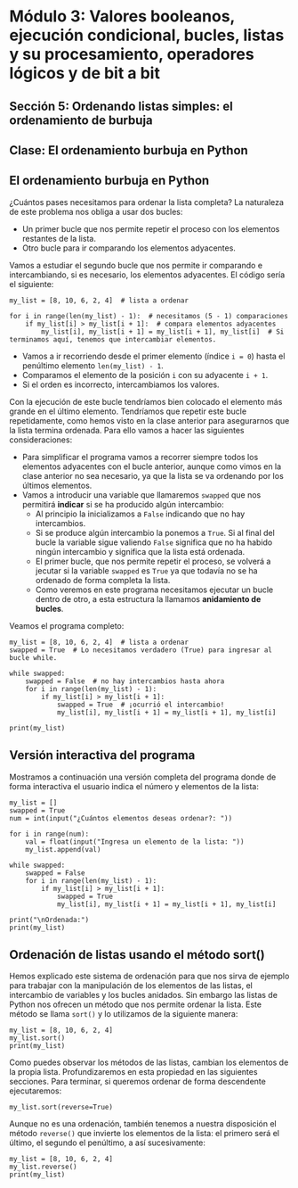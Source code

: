# Módulo 3: Valores booleanos, ejecución condicional, bucles, listas y su procesamiento, operadores lógicos y de bit a bit
## Sección 5: Ordenando listas simples: el ordenamiento de burbuja
## Clase: El ordenamiento burbuja en Python

## El ordenamiento burbuja en Python

¿Cuántos pases necesitamos para ordenar la lista completa? La naturaleza de este problema nos obliga a usar dos bucles:

* Un primer bucle que nos permite repetir el proceso con los elementos restantes de la lista.
* Otro bucle para ir comparando los elementos adyacentes.

Vamos a estudiar el segundo bucle que nos permite ir comparando e intercambiando, si es necesario, los elementos adyacentes. El código sería el siguiente:

```
my_list = [8, 10, 6, 2, 4]  # lista a ordenar

for i in range(len(my_list) - 1):  # necesitamos (5 - 1) comparaciones
    if my_list[i] > my_list[i + 1]:  # compara elementos adyacentes
        my_list[i], my_list[i + 1] = my_list[i + 1], my_list[i]  # Si terminamos aquí, tenemos que intercambiar elementos.
```
* Vamos a ir recorriendo desde el primer elemento (índice `i = 0`) hasta el penúltimo elemento `len(my_list) - 1`.
* Comparamos el elemento de la posición `i` con su adyacente `i + 1`.
* Si el orden es incorrecto, intercambiamos los valores.

Con la ejecución de este bucle tendríamos bien colocado el elemento más grande en el último elemento. Tendríamos que repetir este bucle repetidamente, como hemos visto en la clase anterior para asegurarnos que la lista termina ordenada. Para ello vamos a hacer las siguientes consideraciones:

* Para simplificar el programa vamos a recorrer siempre todos los elementos adyacentes con el bucle anterior, aunque como vimos en la clase anterior no sea necesario, ya que la lista se va ordenando por los últimos elementos.
* Vamos a introducir una variable que llamaremos `swapped` que nos permitirá **indicar** si se ha producido algún intercambio:
    * Al principio la inicializamos a `False` indicando que no hay intercambios.
    * Si se produce algún intercambio la ponemos a `True`.
    Si al final del bucle la variable sigue valiendo `False` significa que no ha habido ningún intercambio y significa que la lista está ordenada.
    * El primer bucle, que nos permite repetir el proceso, se volverá a jecutar si la variable `swapped` es `True` ya que todavía no se ha ordenado de forma completa la lista.
    * Como veremos en este programa necesitamos ejecutar un bucle dentro de otro, a esta estructura la llamamos **anidamiento de bucles**.


Veamos el programa completo:

```
my_list = [8, 10, 6, 2, 4]  # lista a ordenar
swapped = True  # Lo necesitamos verdadero (True) para ingresar al bucle while.

while swapped:
    swapped = False  # no hay intercambios hasta ahora
    for i in range(len(my_list) - 1):
        if my_list[i] > my_list[i + 1]:
            swapped = True  # ¡ocurrió el intercambio!
            my_list[i], my_list[i + 1] = my_list[i + 1], my_list[i]

print(my_list)
```

## Versión interactiva del programa

Mostramos a continuación una versión completa del programa donde de forma interactiva el usuario indica el número y elementos de la lista:

```
my_list = []
swapped = True
num = int(input("¿Cuántos elementos deseas ordenar?: "))

for i in range(num):
    val = float(input("Ingresa un elemento de la lista: "))
    my_list.append(val)

while swapped:
    swapped = False
    for i in range(len(my_list) - 1):
        if my_list[i] > my_list[i + 1]:
            swapped = True
            my_list[i], my_list[i + 1] = my_list[i + 1], my_list[i]

print("\nOrdenada:")
print(my_list)
```

## Ordenación de listas usando el método sort()

Hemos explicado este sistema de ordenación para que nos sirva de ejemplo para trabajar con la manipulación de los elementos de las listas, el intercambio de variables y los bucles anidados. Sin embargo las listas de Python nos ofrecen un método que nos permite ordenar la lista. Este método se llama `sort()` y lo utilizamos de la siguiente manera:

```
my_list = [8, 10, 6, 2, 4]
my_list.sort()
print(my_list)
```

Como puedes observar los métodos de las listas, cambian los elementos de la propia lista. Profundizaremos en esta propiedad en las siguientes secciones. Para terminar, si queremos ordenar de forma descendente ejecutaremos:

```
my_list.sort(reverse=True)
```

Aunque no es una ordenación, también tenemos a nuestra disposición el método `reverse()` que invierte los elementos de la lista: el primero será el último, el segundo el penúltimo, a así sucesivamente:

```
my_list = [8, 10, 6, 2, 4]
my_list.reverse()
print(my_list)
```